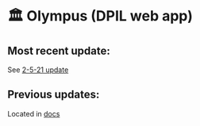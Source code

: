 # 🏛 Olympus (DPIL web app)
## Most recent update:
See [2-5-21 update](https://github.com/peterbayerle/dpil_olympus/blob/temporal_grid/docs/2-5-21.md)

## Previous updates:
Located in [docs](https://github.com/peterbayerle/dpil_olympus/tree/temporal_grid/docs)
